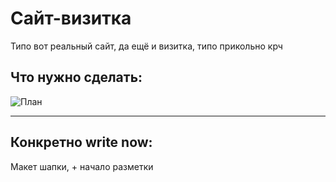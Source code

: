 # Сайт-визитка
Типо вот реальный сайт, да ещё и визитка, типо прикольно крч

## Что нужно сделать:
![План](https://media.discordapp.net/attachments/823119364496687104/823608796470968350/a91c42fa6e2c3a12.png?width=971&height=702)
____
## Конкретно write now:
Макет шапки, + начало разметки
